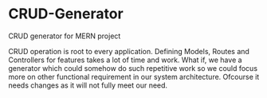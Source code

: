 # CRUD-Generator
CRUD generator for MERN project

CRUD operation is root to every application. Defining Models, Routes and Controllers for features takes a lot of time and work. 
What if, we have a generator which could somehow do such repetitive work so we could focus more on other functional requirement in our system architecture.
Ofcourse it needs changes as it will not fully meet our need.

